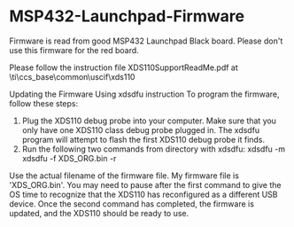 # MSP432-Launchpad-Firmware
Firmware is read from good MSP432 Launchpad Black board.
Please don't use this firmware for the red board.

Please follow the instruction file XDS110SupportReadMe.pdf at \ti\ccs_base\common\uscif\xds110

Updating the Firmware Using xdsdfu instruction
To program the firmware, follow these steps:
1. Plug the XDS110 debug probe into your computer. Make sure that you only have one XDS110 class debug probe plugged in. The xdsdfu program will attempt to flash the first XDS110 debug probe it finds.
2. Run the following two commands from directory with xdsdfu:
xdsdfu -m
xdsdfu -f XDS_ORG.bin -r

Use the actual filename of the firmware file.  My firmware file is 'XDS_ORG.bin'.
You may need to pause after the first command to give the OS time to recognize that the XDS110 has reconfigured as a different USB device.
Once the second command has completed, the firmware is updated, and the XDS110 should be ready to use.
